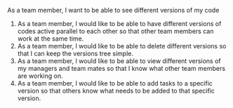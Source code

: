 As a team member, I want to be able to see different versions of my code

1. As a team member, I would like to be able to have different versions of codes active parallel to each other so that other team members can work at the same time.
2. As a team member, I would like to be able to delete different versions so that I can keep the versions tree simple.
3. As a team member, I would like to be able to view different versions of my managers and team mates so that I know what other team members are working on.
4. As a team member, I would like to be able to add tasks to a specific version so that others know what needs to be added to that specific version.

